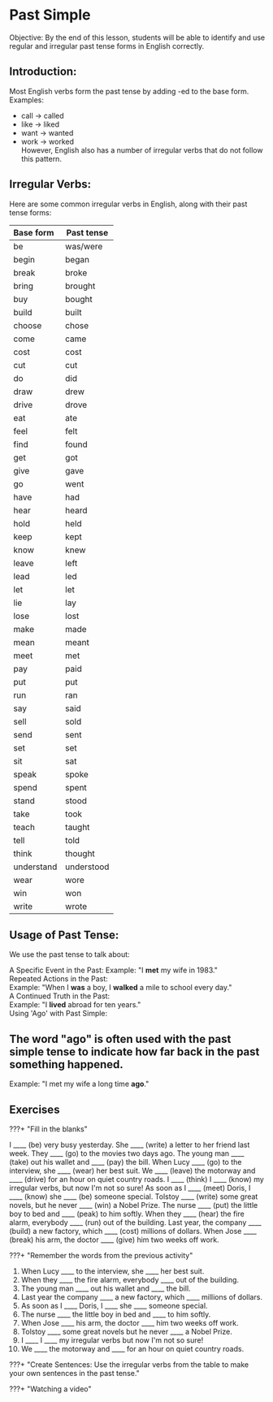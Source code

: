 # Past Simple

Objective: By the end of this lesson, students will be able to identify and use regular and irregular past tense forms in English correctly.

## Introduction:

Most English verbs form the past tense by adding -ed to the base form.
Examples:
- call → called<br> 
- like → liked<br> 
- want → wanted<br> 
- work → worked<br> 
However, English also has a number of irregular verbs that do not follow this pattern.

## Irregular Verbs:
Here are some common irregular verbs in English, along with their past tense forms:

|Base form             |Past tense             |
|:---------------------|-----------------------|
|be                    |was/were
|begin                 |began
|break                 |broke
|bring                 |brought
|buy                   |bought
|build                 |built
|choose                |chose
|come                  |came
|cost                  |cost
|cut                   |cut
|do                    |did
|draw                  |drew
|drive                 |drove
|eat                   |ate
|feel                  |felt
|find                  |found
|get                   |got
|give                  |gave
|go                    |went
|have                  |had
|hear                  |heard
|hold                  |held
|keep                  |kept
|know                  |knew
|leave                 |left
|lead                  |led
|let                   |let
|lie                   |lay
|lose                  |lost
|make                  |made
|mean                  |meant
|meet                  |met
|pay                   |paid
|put                   |put
|run                   |ran
|say                   |said
|sell                  |sold
|send                  |sent
|set                   |set
|sit                   |sat
|speak                 |spoke
|spend                 |spent
|stand                 |stood
|take                  |took
|teach                 |taught
|tell                  |told
|think                 |thought
|understand            |understood
|wear                  |wore
|win                   |won
|write                 |wrote
	


## Usage of Past Tense:
We use the past tense to talk about:

A Specific Event in the Past:
Example: "I **met** my wife in 1983."<br>
Repeated Actions in the Past:<br> 
Example: "When I **was** a boy, I **walked** a mile to school every day."<br> 
A Continued Truth in the Past:<br> 
Example: "I **lived** abroad for ten years."<br> 
Using 'Ago' with Past Simple:<br> 
## The word "ago" is often used with the past simple tense to indicate how far back in the past something happened.

Example: "I met my wife a long time **ago**."

## Exercises

???+ "Fill in the blanks"

I ____ (be) very busy yesterday.
She ____ (write) a letter to her friend last week.
They ____ (go) to the movies two days ago.
The young man ____ (take) out his wallet and ____ (pay) the bill.
When Lucy ____ (go) to the interview, she ____ (wear) her best suit.
We ____ (leave) the motorway and ____ (drive) for an hour on quiet country roads.
I ____ (think) I ____ (know) my irregular verbs, but now I'm not so sure!
As soon as I ____ (meet) Doris, I ____ (know) she ____ (be) someone special.
Tolstoy ____ (write) some great novels, but he never ____ (win) a Nobel Prize.
The nurse ____ (put) the little boy to bed and ____ (peak) to him softly.
When they ____ (hear) the fire alarm, everybody ____ (run) out of the building.
Last year, the company ____ (build) a new factory, which ____ (cost) millions of dollars.
When Jose ____ (break) his arm, the doctor ____ (give) him two weeks off work.

???+ "Remember the words from the previous activity"

1. When Lucy ____ to the interview, she ____ her best suit.
2. When they ____ the fire alarm, everybody ____ out of the building.
3. The young man ____ out his wallet and ____ the bill.
4. Last year the company ____ a new factory, which ____ millions of dollars.
5. As soon as I ____ Doris, I ____ she ____ someone special.
6. The nurse ____ the little boy in bed and ____ to him softly.
7. When Jose ____ his arm, the doctor ____ him two weeks off work.
8. Tolstoy ____ some great novels but he never ____ a Nobel Prize.
9. I ____ I ____ my irregular verbs but now I'm not so sure!
10. We ____ the motorway and ____ for an hour on quiet country roads.

???+ "Create Sentences: Use the irregular verbs from the table to make your own sentences in the past tense."

???+ "Watching a video"

<div class="youtube-player" data-id="1nW8znNJ6F8"></div>



